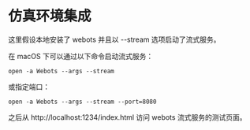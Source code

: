 # 仿真环境集成

这里假设本地安装了 webots 并且以 --stream 选项启动了流式服务。

在 macOS 下可以通过以下命令启动流式服务：

```
open -a Webots --args --stream
```

或指定端口：

```
open -a Webots --args --stream --port=8080
```

之后从 http://localhost:1234/index.html 访问 webots 流式服务的测试页面。

